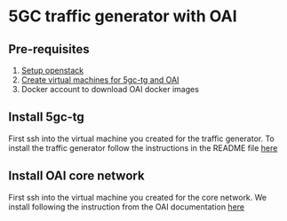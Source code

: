 # 5GC traffic generator with OAI

## Pre-requisites

1. [Setup openstack]()
2. [Create virtual machines for 5gc-tg and OAI]()
3. Docker account to download OAI docker images

## Install 5gc-tg

First ssh into the virtual machine you created for the traffic generator. To install the traffic generator follow the instructions in the README file [here]()

## Install OAI core network

First ssh into the virtual machine you created for the core network. We install following the instruction from the OAI documentation [here]()